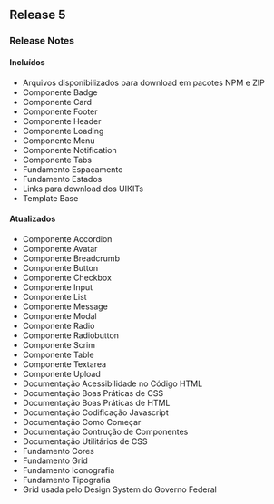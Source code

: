 ## Release 5

### Release Notes

#### Incluídos

-   Arquivos disponibilizados para download em pacotes NPM e ZIP
-   Componente Badge
-   Componente Card
-   Componente Footer
-   Componente Header
-   Componente Loading
-   Componente Menu
-   Componente Notification
-   Componente Tabs
-   Fundamento Espaçamento
-   Fundamento Estados
-   Links para download dos UIKITs
-   Template Base

#### Atualizados

-   Componente Accordion
-   Componente Avatar
-   Componente Breadcrumb
-   Componente Button
-   Componente Checkbox
-   Componente Input
-   Componente List
-   Componente Message
-   Componente Modal
-   Componente Radio
-   Componente Radiobutton
-   Componente Scrim
-   Componente Table
-   Componente Textarea
-   Componente Upload
-   Documentação Acessibilidade no Código HTML
-   Documentação Boas Práticas de CSS
-   Documentação Boas Práticas de HTML
-   Documentação Codificação Javascript
-   Documentação Como Começar
-   Documentação Contrução de Componentes
-   Documentação Utilitários de CSS
-   Fundamento Cores
-   Fundamento Grid
-   Fundamento Iconografia
-   Fundamento Tipografia
-   Grid usada pelo Design System do Governo Federal
